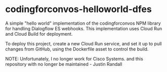 # codingforconvos-helloworld-dfes
A simple "hello world" implementation of the codingforconvos NPM library for handling Dialogflow ES webhooks.  This implementation uses Cloud Run and Cloud Build for deployment.

To deploy this project, create a new Cloud Run service, and set it up to pull changes from GitHub, using the Dockerfile asset to control the build.

NOTE: Unfortunately, I no longer work for Cisco Systems. and this repository with no longer be maintained - Justin Randall

